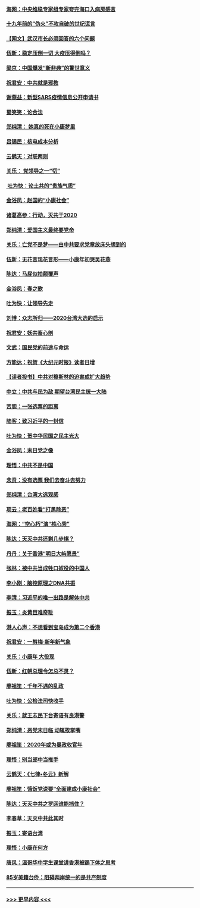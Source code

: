 #### [海网：中央维稳专家组专家夸完海口入病房感言](../pages/nsc993/n11815138.md?t=01240001) 
#### [十九年前的“伪火”不攻自破的世纪谎言](../pages/nsc993/n11813238.md?t=01240001) 
#### [【网文】武汉市长必须回答的六个问题](../pages/nsc993/n11813848.md?t=01240001) 
#### [伍新：稳定压倒一切 大疫压得倒吗？](../pages/nsc993/n11812634.md?t=01240001) 
#### [梁京：中国爆发“新非典”的警世意义](../pages/nsc993/n11812554.md?t=01240001) 
#### [祝君安：中共就是邪教](../pages/nsc993/n11812431.md?t=01240001) 
#### [谢燕益：新型SARS疫情信息公开申请书](../pages/nsc993/n11808840.md?t=01240001) 
#### [蜀笑笑：论合法](../pages/nsc993/n11808064.md?t=01240001) 
#### [郑纯清： 她真的死在小康梦里](../pages/nsc993/n11806623.md?t=01240001) 
#### [吕锡民：核电成本分析](../pages/nsc993/n11806284.md?t=01240001) 
#### [云鹤天：对联两则](../pages/nsc993/n11805957.md?t=01240001) 
#### [关乐： 党领导之一“切”](../pages/nsc993/n11804505.md?t=01240001) 
#### [ 吐为快：论土共的“贵族气质”](../pages/nsc993/n11804490.md?t=01240001) 
#### [金浴凤：赵国的“小康社会”](../pages/nsc993/n11804452.md?t=01240001) 
#### [诸葛高参：行动，灭共于2020](../pages/nsc993/n11804120.md?t=01240001) 
#### [郑纯清：爱国主义最终要党命](../pages/nsc993/n11802197.md?t=01240001) 
#### [关乐：亡党不是梦——由中共要求党章放床头想到的](../pages/nsc993/n11802156.md?t=01240001) 
#### [伍新：无花言现花言形——小康年初哭吴花燕](../pages/nsc993/n11800044.md?t=01240001) 
#### [陈达：马屁似拍颠覆声](../pages/nsc993/n11800010.md?t=01240001) 
#### [金浴凤：春之歌](../pages/nsc993/n11797687.md?t=01240001) 
#### [吐为快：让领导先走](../pages/nsc993/n11797512.md?t=01240001) 
#### [刘博：众志所归——2020台湾大选的启示](../pages/nsc993/n11796878.md?t=01240001) 
#### [祝君安：妖共畜心剖](../pages/nsc993/n11794273.md?t=01240001) 
#### [文武：国民党的前途与命运](../pages/nsc993/n11794198.md?t=01240001) 
#### [方能达：祝贺《大纪元时报》读者日增](../pages/nsc993/n11793807.md?t=01240001) 
#### [【读者投书】中共对穆斯林的迫害成扩大趋势](../pages/nsc993/n11791371.md?t=01240001) 
#### [中立：中共与民为敌 期望台湾民主统一大陆](../pages/nsc993/n11790392.md?t=01240001) 
#### [苦胆：一张选票的距离](../pages/nsc993/n11788914.md?t=01240001) 
#### [陆客：致习近平的一封信](../pages/nsc993/n11788867.md?t=01240001) 
#### [吐为快：贺中华民国之民主光大](../pages/nsc993/n11788618.md?t=01240001) 
#### [金浴凤：末日党之像](../pages/nsc993/n11787475.md?t=01240001) 
#### [理悟：中共不是中国](../pages/nsc993/n11787463.md?t=01240001) 
#### [念贲：没有选票  我们去奋斗去努力](../pages/nsc993/n11787398.md?t=01240001) 
#### [郑纯清：台湾大选观感](../pages/nsc993/n11786210.md?t=01240001) 
#### [项云：老百姓看“打黑除恶”](../pages/nsc993/n11785398.md?t=01240001) 
#### [海网：“空心朽”演“核心秀”](../pages/nsc993/n11783874.md?t=01240001) 
#### [陈达：天灭中共还剩几步棋？](../pages/nsc993/n11783719.md?t=01240001) 
#### [丹丹：关于香港“明日大屿愿景”](../pages/nsc993/n11783273.md?t=01240001) 
#### [张林：被中共当成牲口奴役的中国人](../pages/nsc993/n11782397.md?t=01240001) 
#### [李小刚：脑控原理之DNA共振](../pages/nsc993/n11780962.md?t=01240001) 
#### [李清：习近平的唯一出路是解体中共](../pages/nsc993/n11780866.md?t=01240001) 
#### [振玉：炎黄巨难奇耻](../pages/nsc993/n11779632.md?t=01240001) 
#### [港人心声：不想看到宝岛成为第二个香港](../pages/nsc993/n11778817.md?t=01240001) 
#### [祝君安：一剪梅‧新年新气象](../pages/nsc993/n11776340.md?t=01240001) 
#### [关乐：小康年 大役现](../pages/nsc993/n11774213.md?t=01240001) 
#### [伍新：红朝总理令怎总不灵？](../pages/nsc993/n11770813.md?t=01240001) 
#### [廖祖笙：千年不遇的乱政](../pages/nsc993/n11770373.md?t=01240001) 
#### [吐为快：公检法司快收手](../pages/nsc993/n11770359.md?t=01240001) 
#### [关乐：就王志民下台寄语有良港警](../pages/nsc993/n11769903.md?t=01240001) 
#### [郑纯清：恶党末日临 动辄挨掌嘴](../pages/nsc993/n11769356.md?t=01240001) 
#### [廖祖笙：2020年或为暴政收官年](../pages/nsc993/n11768216.md?t=01240001) 
#### [理悟：别当郎中当推手](../pages/nsc993/n11768243.md?t=01240001) 
#### [云鹤天：《七律▪冬云》新解](../pages/nsc993/n11768204.md?t=01240001) 
#### [廖祖笙：饿饭党说要“全面建成小康社会”](../pages/nsc993/n11767482.md?t=01240001) 
#### [陈达：天灭中共之罗网谁能挡住？](../pages/nsc993/n11767465.md?t=01240001) 
#### [李春草：天灭中共此其时](../pages/nsc993/n11767452.md?t=01240001) 
#### [振玉：寄语台湾](../pages/nsc993/n11767432.md?t=01240001) 
#### [理悟：小康在何方](../pages/nsc993/n11767394.md?t=01240001) 
#### [唐风：温哥华中学生课堂讲香港被踢下体之思考](../pages/nsc993/n11766848.md?t=01240001) 
#### [85岁美籍台侨：阻碍两岸统一的是共产制度](../pages/nsc993/n11765043.md?t=01240001) 

----
#### [ >>> 更早内容 <<< ](../indexes/nsc993-earlier.md)
